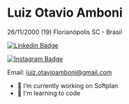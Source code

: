 # Luiz Otavio Amboni 
26/11/2000 (19)
Florianópolis SC - Brasil

[![Linkedin Badge](https://img.shields.io/badge/-LinkedIn-blue?style=flat-square&logo=Linkedin&logoColor=white&link=https://www.linkedin.com/in/luiz-otavio-a-892a0a122/)](https://www.linkedin.com/in/luiz-otavio-a-892a0a122/)

[![Instagram Badge](https://img.shields.io/badge/-Instagram-pink?style=flat-square&logo=Instagram&logoColor=white&link=https://www.instagram.com/luiz.amboni/)](https://www.instagram.com/luiz.amboni/)

Email: luiz.otavioamboni@gmail.com

- 🔭 I’m currently working on Softplan
- 🌱 I'm learning to code
